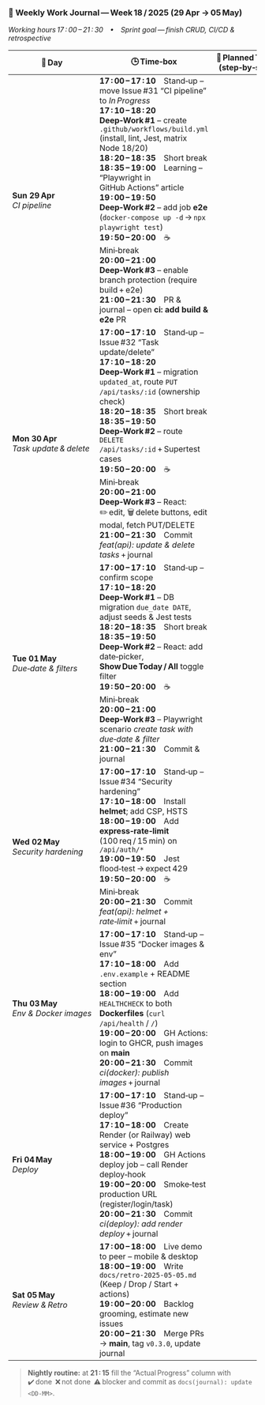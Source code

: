### 📅 Weekly Work Journal — **Week 18 / 2025 (29 Apr → 05 May)**

*Working hours 17 : 00 – 21 : 30 • Sprint goal — finish CRUD, CI/CD & retrospective*

| 📅 Day                                   | 🕒 Time‑box                                                                                                                                                                                                                                                                                                                                                                                                                                                                                                                                                                                                                                    | 📝 Planned Tasks (step‑by‑step) | ✅ Actual Progress (fill nightly) |
| ---------------------------------------- | ---------------------------------------------------------------------------------------------------------------------------------------------------------------------------------------------------------------------------------------------------------------------------------------------------------------------------------------------------------------------------------------------------------------------------------------------------------------------------------------------------------------------------------------------------------------------------------------------------------------------------------------------- | ------------------------------- | -------------------------------- |
| **Sun 29 Apr**<br>*CI pipeline*          | **17 : 00 – 17 : 10** Stand‑up – move Issue #31 “CI pipeline” to *In Progress*<br>**17 : 10 – 18 : 20** **Deep‑Work #1** – create `.github/workflows/build.yml` (install, lint, Jest, matrix Node 18/20)<br>**18 : 20 – 18 : 35** Short break<br>**18 : 35 – 19 : 00** Learning – “Playwright in GitHub Actions” article<br>**19 : 00 – 19 : 50** **Deep‑Work #2** – add job **e2e** (`docker‑compose up -d` → `npx playwright test`)<br>**19 : 50 – 20 : 00** ☕ Mini‑break<br>**20 : 00 – 21 : 00** **Deep‑Work #3** – enable branch protection (require build + e2e)<br>**21 : 00 – 21 : 30** PR & journal – open **ci: add build & e2e** PR |                                 |                                  |
| **Mon 30 Apr**<br>*Task update & delete* | **17 : 00 – 17 : 10** Stand‑up – Issue #32 “Task update/delete”<br>**17 : 10 – 18 : 20** **Deep‑Work #1** – migration `updated_at`, route `PUT /api/tasks/:id` (ownership check)<br>**18 : 20 – 18 : 35** Short break<br>**18 : 35 – 19 : 50** **Deep‑Work #2** – route `DELETE /api/tasks/:id` + Supertest cases<br>**19 : 50 – 20 : 00** ☕ Mini‑break<br>**20 : 00 – 21 : 00** **Deep‑Work #3** – React: ✏️ edit, 🗑 delete buttons, edit modal, fetch PUT/DELETE<br>**21 : 00 – 21 : 30** Commit *feat(api): update & delete tasks* + journal                                                                                               |                                 |                                  |
| **Tue 01 May**<br>*Due‑date & filters*   | **17 : 00 – 17 : 10** Stand‑up – confirm scope<br>**17 : 10 – 18 : 20** **Deep‑Work #1** – DB migration `due_date DATE`, adjust seeds & Jest tests<br>**18 : 20 – 18 : 35** Short break<br>**18 : 35 – 19 : 50** **Deep‑Work #2** – React: add date‑picker, **Show Due Today / All** toggle filter<br>**19 : 50 – 20 : 00** ☕ Mini‑break<br>**20 : 00 – 21 : 00** **Deep‑Work #3** – Playwright scenario *create task with due‑date & filter*<br>**21 : 00 – 21 : 30** Commit & journal                                                                                                                                                        |                                 |                                  |
| **Wed 02 May**<br>*Security hardening*   | **17 : 00 – 17 : 10** Stand‑up – Issue #34 “Security hardening”<br>**17 : 10 – 18 : 00** Install **helmet**; add CSP, HSTS<br>**18 : 00 – 19 : 00** Add **express‑rate‑limit** (100 req / 15 min) on `/api/auth/*`<br>**19 : 00 – 19 : 50** Jest flood‑test → expect 429<br>**19 : 50 – 20 : 00** ☕ Mini‑break<br>**20 : 00 – 21 : 30** Commit *feat(api): helmet + rate‑limit* + journal                                                                                                                                                                                                                                                      |                                 |                                  |
| **Thu 03 May**<br>*Env & Docker images*  | **17 : 00 – 17 : 10** Stand‑up – Issue #35 “Docker images & env”<br>**17 : 10 – 18 : 00** Add `.env.example` + README section<br>**18 : 00 – 19 : 00** Add `HEALTHCHECK` to both **Dockerfiles** (`curl /api/health` / `/`)<br>**19 : 00 – 20 : 00** GH Actions: login to GHCR, push images on **main**<br>**20 : 00 – 21 : 30** Commit *ci(docker): publish images* + journal                                                                                                                                                                                                                                                                 |                                 |                                  |
| **Fri 04 May**<br>*Deploy*               | **17 : 00 – 17 : 10** Stand‑up – Issue #36 “Production deploy”<br>**17 : 10 – 18 : 00** Create Render (or Railway) web service + Postgres<br>**18 : 00 – 19 : 00** GH Actions deploy job – call Render deploy‑hook<br>**19 : 00 – 20 : 00** Smoke‑test production URL (register/login/task)<br>**20 : 00 – 21 : 30** Commit *ci(deploy): add render deploy* + journal                                                                                                                                                                                                                                                                          |                                 |                                  |
| **Sat 05 May**<br>*Review & Retro*       | **17 : 00 – 18 : 00** Live demo to peer – mobile & desktop<br>**18 : 00 – 19 : 00** Write `docs/retro‑2025‑05‑05.md` (Keep / Drop / Start + actions)<br>**19 : 00 – 20 : 00** Backlog grooming, estimate new issues<br>**20 : 00 – 21 : 30** Merge PRs → **main**, tag `v0.3.0`, update journal                                                                                                                                                                                                                                                                                                                                                |                                 |                                  |

> **Nightly routine:** at **21 : 15** fill the “Actual Progress” column with ✔️ done  ❌ not done  ⚠️ blocker and commit as
> `docs(journal): update <DD‑MM>`.

